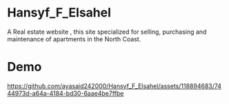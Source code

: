 # Hansyf_F_Elsahel
A Real estate website , this site specialized for selling, purchasing and maintenance of apartments in the North Coast.

# Demo
https://github.com/ayasaid242000/Hansyf_F_Elsahel/assets/118894683/7444973d-a64a-4184-bd30-6aae4be7ffbe


